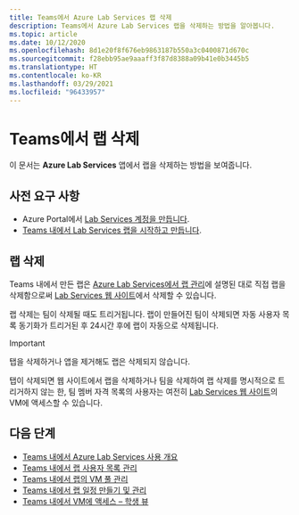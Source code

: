 ```yaml
---
title: Teams에서 Azure Lab Services 랩 삭제
description: Teams에서 Azure Lab Services 랩을 삭제하는 방법을 알아봅니다.
ms.topic: article
ms.date: 10/12/2020
ms.openlocfilehash: 8d1e20f8f676eb9863187b550a3c0400871d670c
ms.sourcegitcommit: f28ebb95ae9aaaff3f87d8388a09b41e0b3445b5
ms.translationtype: HT
ms.contentlocale: ko-KR
ms.lasthandoff: 03/29/2021
ms.locfileid: "96433957"
---
```

# <a name="delete-labs-within-teams"></a>Teams에서 랩 삭제

이 문서는 **Azure Lab Services** 앱에서 랩을 삭제하는 방법을 보여줍니다.

## <a name="prerequisites"></a>사전 요구 사항

* Azure Portal에서 [Lab Services 계정을 만듭니다](tutorial-setup-lab-account.md#create-a-lab-account).
* [Teams 내에서 Lab Services 랩을 시작하고 만듭니다](how-to-get-started-create-lab-within-teams.md).

## <a name="delete-labs"></a>랩 삭제

Teams 내에서 만든 랩은 [Azure Lab Services에서 랩 관리](how-to-manage-classroom-labs.md)에 설명된 대로 직접 랩을 삭제함으로써 [Lab Services 웹 사이트](https://labs.azure.com)에서 삭제할 수 있습니다. 

랩 삭제는 팀이 삭제될 때도 트리거됩니다. 랩이 만들어진 팀이 삭제되면 자동 사용자 목록 동기화가 트리거된 후 24시간 후에 랩이 자동으로 삭제됩니다. 

> [!IMPORTANT]
> 탭을 삭제하거나 앱을 제거해도 랩은 삭제되지 않습니다. 

탭이 삭제되면 웹 사이트에서 랩을 삭제하거나 팀을 삭제하여 랩 삭제를 명시적으로 트리거하지 않는 한, 팀 멤버 자격 목록의 사용자는 여전히 [Lab Services 웹 사이트](https://labs.azure.com)의 VM에 액세스할 수 있습니다. 

## <a name="next-steps"></a>다음 단계

- [Teams 내에서 Azure Lab Services 사용 개요](lab-services-within-teams-overview.md)
- [Teams 내에서 랩 사용자 목록 관리](how-to-manage-user-lists-within-teams.md)
- [Teams 내에서 랩의 VM 풀 관리](how-to-manage-vm-pool-within-teams.md)
- [Teams 내에서 랩 일정 만들기 및 관리](how-to-create-schedules-within-teams.md)
- [Teams 내에서 VM에 액세스 – 학생 뷰](how-to-access-vm-for-students-within-teams.md)

